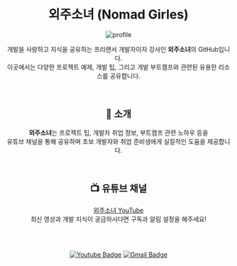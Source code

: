 <div align="center">

# 외주소녀 (Nomad Girles)

![profile](https://github.com/user-attachments/assets/8e1cab90-8d98-418f-b450-bb54d6f93751)

개발을 사랑하고 지식을 공유하는 프리랜서 개발자이자 강사인 **외주소녀**의 GitHub입니다.  
이곳에서는 다양한 프로젝트 예제, 개발 팁, 그리고 개발 부트캠프와 관련된 유용한 리소스를 공유합니다.  

<br>

## 🌟 소개

**외주소녀**는 프로젝트 팁, 개발자 취업 정보, 부트캠프 관련 노하우 등을  
유튜브 채널을 통해 공유하며 초보 개발자와 취업 준비생에게 실질적인 도움을 제공합니다.

<br>

## 📺 유튜브 채널
[외주소녀 YouTube](https://www.youtube.com/@%EC%99%B8%EC%A3%BC%EC%86%8C%EB%85%80)  
최신 영상과 개발 지식이 궁금하시다면 구독과 알림 설정을 해주세요!

<br>

<br>

[![Youtube Badge](https://img.shields.io/badge/Youtube-ff0000?style=flat-square&logo=youtube&link=https://www.youtube.com/c/kyleschool)](https://www.youtube.com/@%EC%99%B8%EC%A3%BC%EC%86%8C%EB%85%80)
[![Gmail Badge](https://img.shields.io/badge/Gmail-0cf?style=flat-square&logo=Gmail&logoColor=white&link=mailto:nomadgirles@gmail.com)](mailto:nomadgirles@gmail.com)

</div>
